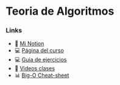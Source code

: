 # Teoria de Algoritmos

### Links
- 📔 [Mi Notion](https://sjorda.notion.site/Teoria-de-Algoritmos-c30b2910d57641a593275c8a314bd831?pvs=74)
- 💻 [Página del curso](https://algoritmos-rw.github.io/tda_bg/material/guias/)
- 💻 [Guia de ejercicios](https://docs.google.com/document/d/1NKvKERKkDekM-mFw5rC3GuKwmRmRBtNHKSiDBauYnuw/edit#heading=h.nrnw03t7conb)
- 🎥 [Videos clases](https://www.youtube.com/@algoritmos-fiuba-buchwald)
- 📊 [Big-O Cheat-sheet](https://preview.redd.it/voghw477i8y41.png?width=1080&crop=smart&auto=webp&s=7b0f419393bae37efd4aeade35cba92d15d9f22d)

